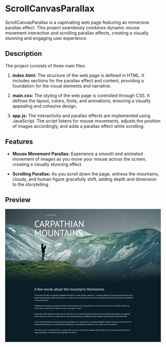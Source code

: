 # ScrollCanvasParallax

ScrollCanvasParallax is a captivating web page featuring an immersive parallax effect. This project seamlessly combines dynamic mouse movement interaction and scrolling parallax effects, creating a visually stunning and engaging user experience.

## Description

The project consists of three main files:

1. **index.html:** The structure of the web page is defined in HTML. It includes sections for the parallax effect and content, providing a foundation for the visual elements and narrative.

2. **main.css:** The styling of the web page is controlled through CSS. It defines the layout, colors, fonts, and animations, ensuring a visually appealing and cohesive design.

3. **app.js:** The interactivity and parallax effects are implemented using JavaScript. The script listens for mouse movements, adjusts the position of images accordingly, and adds a parallax effect while scrolling.

## Features

- **Mouse Movement Parallax:** Experience a smooth and animated movement of images as you move your mouse across the screen, creating a visually stunning effect.

- **Scrolling Parallax:** As you scroll down the page, witness the mountains, clouds, and human figure gracefully shift, adding depth and dimension to the storytelling.

## Preview

![Preview](/assets/img/preview.jpeg)